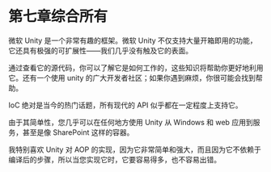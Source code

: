 # 第七章综合所有

微软 Unity 是一个非常有趣的框架。微软 Unity 不仅支持大量开箱即用的功能，它还具有极强的可扩展性——我们几乎没有触及它的表面。

通过查看它的源代码，你可以了解它是如何工作的，这些知识将帮助你更好地利用它。还有一个使用 unity 的广大开发者社区；如果你遇到麻烦，你很可能会找到帮助。

IoC 绝对是当今的热门话题，所有现代的 API 似乎都在一定程度上支持它。

由于其简单性，您几乎可以在任何地方使用 Unity 从 Windows 和 web 应用到服务，甚至是像 SharePoint 这样的容器。

我特别喜欢 Unity 对 AOP 的实现，因为它非常简单和强大，而且因为它不依赖于编译后的步骤，所以当您实现它时，它要容易得多，也不容易出错。